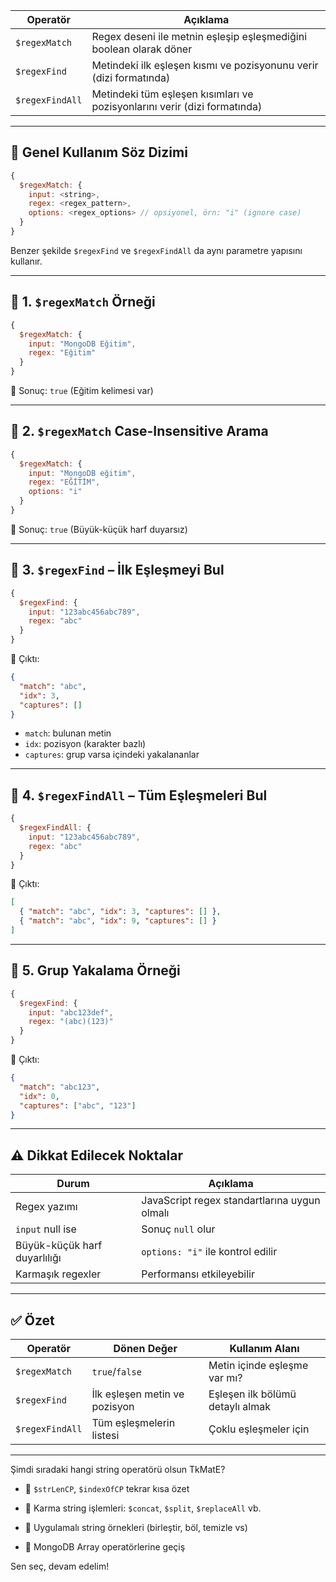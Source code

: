 
|Operatör|Açıklama|
|---|---|
|`$regexMatch`|Regex deseni ile metnin eşleşip eşleşmediğini boolean olarak döner|
|`$regexFind`|Metindeki ilk eşleşen kısmı ve pozisyonunu verir (dizi formatında)|
|`$regexFindAll`|Metindeki tüm eşleşen kısımları ve pozisyonlarını verir (dizi formatında)|

---

## 📌 Genel Kullanım Söz Dizimi

```js
{
  $regexMatch: {
    input: <string>,
    regex: <regex_pattern>,
    options: <regex_options> // opsiyonel, örn: "i" (ignore case)
  }
}
```

Benzer şekilde `$regexFind` ve `$regexFindAll` da aynı parametre yapısını kullanır.

---

## 🧪 1. `$regexMatch` Örneği

```js
{
  $regexMatch: {
    input: "MongoDB Eğitim",
    regex: "Eğitim"
  }
}
```

📌 Sonuç: `true` (Eğitim kelimesi var)

---

## 🧪 2. `$regexMatch` Case-Insensitive Arama

```js
{
  $regexMatch: {
    input: "MongoDB eğitim",
    regex: "EĞİTİM",
    options: "i"
  }
}
```

📌 Sonuç: `true` (Büyük-küçük harf duyarsız)

---

## 🧪 3. `$regexFind` – İlk Eşleşmeyi Bul

```js
{
  $regexFind: {
    input: "123abc456abc789",
    regex: "abc"
  }
}
```

📌 Çıktı:

```json
{
  "match": "abc",
  "idx": 3,
  "captures": []
}
```

- `match`: bulunan metin
- `idx`: pozisyon (karakter bazlı)
- `captures`: grup varsa içindeki yakalananlar

---

## 🧪 4. `$regexFindAll` – Tüm Eşleşmeleri Bul

```js
{
  $regexFindAll: {
    input: "123abc456abc789",
    regex: "abc"
  }
}
```

📌 Çıktı:

```json
[
  { "match": "abc", "idx": 3, "captures": [] },
  { "match": "abc", "idx": 9, "captures": [] }
]
```

---

## 🧪 5. Grup Yakalama Örneği

```js
{
  $regexFind: {
    input: "abc123def",
    regex: "(abc)(123)"
  }
}
```

📌 Çıktı:

```json
{
  "match": "abc123",
  "idx": 0,
  "captures": ["abc", "123"]
}
```

---

## ⚠️ Dikkat Edilecek Noktalar

|Durum|Açıklama|
|---|---|
|Regex yazımı|JavaScript regex standartlarına uygun olmalı|
|`input` null ise|Sonuç `null` olur|
|Büyük-küçük harf duyarlılığı|`options: "i"` ile kontrol edilir|
|Karmaşık regexler|Performansı etkileyebilir|

---

## ✅ Özet

|Operatör|Dönen Değer|Kullanım Alanı|
|---|---|---|
|`$regexMatch`|`true`/`false`|Metin içinde eşleşme var mı?|
|`$regexFind`|İlk eşleşen metin ve pozisyon|Eşleşen ilk bölümü detaylı almak|
|`$regexFindAll`|Tüm eşleşmelerin listesi|Çoklu eşleşmeler için|

---

Şimdi sıradaki hangi string operatörü olsun TkMatE?

- 📏 `$strLenCP`, `$indexOfCP` tekrar kısa özet
    
- 🔁 Karma string işlemleri: `$concat`, `$split`, `$replaceAll` vb.
    
- 🧪 Uygulamalı string örnekleri (birleştir, böl, temizle vs)
    
- 🔎 MongoDB Array operatörlerine geçiş
    

Sen seç, devam edelim!